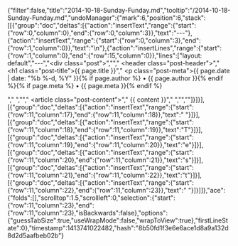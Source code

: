 {"filter":false,"title":"2014-10-18-Sunday-Funday.md","tooltip":"/2014-10-18-Sunday-Funday.md","undoManager":{"mark":6,"position":6,"stack":[[{"group":"doc","deltas":[{"action":"insertText","range":{"start":{"row":0,"column":0},"end":{"row":0,"column":3}},"text":"---"},{"action":"insertText","range":{"start":{"row":0,"column":3},"end":{"row":1,"column":0}},"text":"\n"},{"action":"insertLines","range":{"start":{"row":1,"column":0},"end":{"row":15,"column":0}},"lines":["layout: default","---","<div class=\"post\">","","  <header class=\"post-header\">","    <h1 class=\"post-title\">{{ page.title }}</h1>","    <p class=\"post-meta\">{{ page.date | date: \"%b %-d, %Y\" }}{% if page.author %} • {{ page.author }}{% endif %}{% if page.meta %} • {{ page.meta }}{% endif %}</p>","  </header>","","  <article class=\"post-content\">","    {{ content }}","  </article>","","</div>"]}]}],[{"group":"doc","deltas":[{"action":"insertText","range":{"start":{"row":11,"column":17},"end":{"row":11,"column":18}},"text":" "}]}],[{"group":"doc","deltas":[{"action":"insertText","range":{"start":{"row":11,"column":18},"end":{"row":11,"column":19}},"text":"T"}]}],[{"group":"doc","deltas":[{"action":"insertText","range":{"start":{"row":11,"column":19},"end":{"row":11,"column":20}},"text":"e"}]}],[{"group":"doc","deltas":[{"action":"insertText","range":{"start":{"row":11,"column":20},"end":{"row":11,"column":21}},"text":"s"}]}],[{"group":"doc","deltas":[{"action":"insertText","range":{"start":{"row":11,"column":21},"end":{"row":11,"column":22}},"text":"t"}]}],[{"group":"doc","deltas":[{"action":"insertText","range":{"start":{"row":11,"column":22},"end":{"row":11,"column":23}},"text":" "}]}]]},"ace":{"folds":[],"scrolltop":1.5,"scrollleft":0,"selection":{"start":{"row":11,"column":23},"end":{"row":11,"column":23},"isBackwards":false},"options":{"guessTabSize":true,"useWrapMode":false,"wrapToView":true},"firstLineState":0},"timestamp":1413741022482,"hash":"8b50fd1f3e6e6ace1d8a9a132d8d2d5aafbeb02b"}